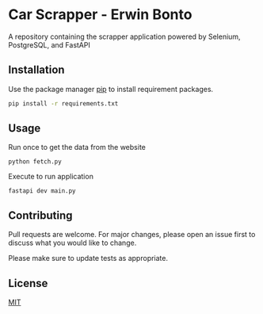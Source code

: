 # Car Scrapper - Erwin Bonto 

A repository containing the scrapper application powered by Selenium, PostgreSQL, and FastAPI

## Installation

Use the package manager [pip](https://pip.pypa.io/en/stable/) to install requirement packages.

```bash
pip install -r requirements.txt
```

## Usage
Run once to get the data from the website
```console
python fetch.py
```
Execute to run application
```console
fastapi dev main.py
```

## Contributing

Pull requests are welcome. For major changes, please open an issue first
to discuss what you would like to change.

Please make sure to update tests as appropriate.

## License

[MIT](https://choosealicense.com/licenses/mit/)
